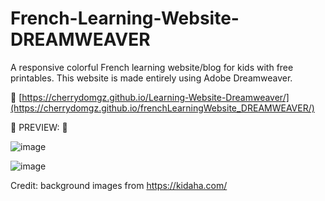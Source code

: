 # French-Learning-Website-DREAMWEAVER
A responsive colorful French learning website/blog for kids with free printables. 
This website is made entirely using Adobe Dreamweaver.

🔗 [https://cherrydomgz.github.io/Learning-Website-Dreamweaver/](https://cherrydomgz.github.io/frenchLearningWebsite_DREAMWEAVER/)

💜 PREVIEW: 💜

![image](https://user-images.githubusercontent.com/105072341/167267877-3ee315fa-b1d5-42fb-8254-ed60c8b22cf3.png)

![image](https://user-images.githubusercontent.com/105072341/167267881-a936e293-27f6-49c2-97dd-dd929c4ed90c.png)

Credit: background images from https://kidaha.com/
